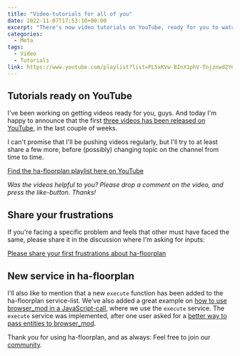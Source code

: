 ```yaml
---
title: "Video-tutorials for all of you"
date: 2022-11-07T17:53:10+00:00
excerpt: "There's now video tutorials on YouTube, ready for you to watch. So, now you can watch how to get started with ha-floorplan!"
categories:
  - Meta
tags:
  - Video
  - Tutorials
link: https://www.youtube.com/playlist?list=PL5xKVw-BInX1phV-Tnjznwd2YG5mEOvWL
---
```


## Tutorials ready on YouTube
I've been working on getting videos ready for you, guys. And today I'm happy to announce that the first [three videos has been released on YouTube](https://www.youtube.com/playlist?list=PL5xKVw-BInX1phV-Tnjznwd2YG5mEOvWL), in the last couple of weeks.

I can't promise that I'll be pushing videos regularly, but I'll try to at least share a few more, before (possibly) changing topic on the channel from time to time.

[Find the ha-floorplan playlist here on YouTube](https://www.youtube.com/playlist?list=PL5xKVw-BInX1phV-Tnjznwd2YG5mEOvWL)

_Was the videos helpful to you? Please drop a comment on the video, and press the like-button. Thanks!_

## Share your frustrations

If you're facing a specific problem and feels that other must have faced the same, please share it in the discussion where I'm asking for inputs:

[Please share your first frustrations about ha-floorplan](https://github.com/ExperienceLovelace/ha-floorplan/discussions/247)

## New service in ha-floorplan

I'll also like to mention that a new `execute` function has been added to the ha-floorplan service-list. We've also added a great example on [how to use browser_mod in a JavaScript-call](http://localhost:4000/ha-floorplan/docs/usage/#using-execute-with-browser_mod), where we use the `execute` service. The `execute` service was implemented, after one user asked for a [better way to pass entities to browser_mod](https://github.com/ExperienceLovelace/ha-floorplan/discussions/252).

Thank you for using ha-floorplan, and as always: Feel free to join our [community](https://github.com/ExperienceLovelace/ha-floorplan/discussions).
